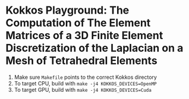 # Kokkos Playground: The Computation of The Element Matrices of a 3D Finite Element Discretization of the Laplacian on a Mesh of Tetrahedral Elements

1. Make sure `Makefile` points to the correct Kokkos directory
2. To target CPU, build with `make -j4 KOKKOS_DEVICES=OpenMP`
3. To target GPU, build with `make -j4 KOKKOS_DEVICES=Cuda`